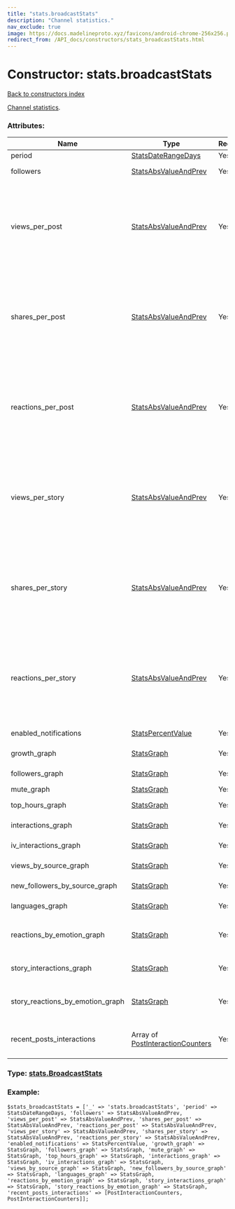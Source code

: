 ```yaml
---
title: "stats.broadcastStats"
description: "Channel statistics."
nav_exclude: true
image: https://docs.madelineproto.xyz/favicons/android-chrome-256x256.png
redirect_from: /API_docs/constructors/stats_broadcastStats.html
---
```

# Constructor: stats.broadcastStats  
[Back to constructors index](/API_docs/constructors/index.html)



[Channel statistics](https://core.telegram.org/api/stats).

### Attributes:

| Name     |    Type       | Required | Description |
|----------|---------------|----------|-------------|
|period|[StatsDateRangeDays](/API_docs/types/StatsDateRangeDays.html) | Yes|Period in consideration|
|followers|[StatsAbsValueAndPrev](/API_docs/types/StatsAbsValueAndPrev.html) | Yes|Follower count change for period in consideration|
|views\_per\_post|[StatsAbsValueAndPrev](/API_docs/types/StatsAbsValueAndPrev.html) | Yes|`total_viewcount/postcount`, for posts posted during the period in consideration. <br>Note that in this case, `current` refers to the `period` in consideration (`min_date` till `max_date`), and `prev` refers to the previous period (`(min_date - (max_date - min_date))` till `min_date`).|
|shares\_per\_post|[StatsAbsValueAndPrev](/API_docs/types/StatsAbsValueAndPrev.html) | Yes|`total_sharecount/postcount`, for posts posted during the period in consideration. <br>Note that in this case, `current` refers to the `period` in consideration (`min_date` till `max_date`), and `prev` refers to the previous period (`(min_date - (max_date - min_date))` till `min_date`)|
|reactions\_per\_post|[StatsAbsValueAndPrev](/API_docs/types/StatsAbsValueAndPrev.html) | Yes|`total_reactions/postcount`, for posts posted during the period in consideration. <br>Note that in this case, `current` refers to the `period` in consideration (`min_date` till `max_date`), and `prev` refers to the previous period (`(min_date - (max_date - min_date))` till `min_date`)|
|views\_per\_story|[StatsAbsValueAndPrev](/API_docs/types/StatsAbsValueAndPrev.html) | Yes|`total_views/storycount`, for posts posted during the period in consideration. <br>Note that in this case, `current` refers to the `period` in consideration (`min_date` till `max_date`), and `prev` refers to the previous period (`(min_date - (max_date - min_date))` till `min_date`)|
|shares\_per\_story|[StatsAbsValueAndPrev](/API_docs/types/StatsAbsValueAndPrev.html) | Yes|`total_shares/storycount`, for posts posted during the period in consideration. <br>Note that in this case, `current` refers to the `period` in consideration (`min_date` till `max_date`), and `prev` refers to the previous period (`(min_date - (max_date - min_date))` till `min_date`)|
|reactions\_per\_story|[StatsAbsValueAndPrev](/API_docs/types/StatsAbsValueAndPrev.html) | Yes|`total_reactions/storycount`, for posts posted during the period in consideration. <br>Note that in this case, `current` refers to the `period` in consideration (`min_date` till `max_date`), and `prev` refers to the previous period (`(min_date - (max_date - min_date))` till `min_date`)|
|enabled\_notifications|[StatsPercentValue](/API_docs/types/StatsPercentValue.html) | Yes|Percentage of subscribers with enabled notifications|
|growth\_graph|[StatsGraph](/API_docs/types/StatsGraph.html) | Yes|Channel growth graph (absolute subscriber count)|
|followers\_graph|[StatsGraph](/API_docs/types/StatsGraph.html) | Yes|Followers growth graph (relative subscriber count)|
|mute\_graph|[StatsGraph](/API_docs/types/StatsGraph.html) | Yes|Muted users graph (relative)|
|top\_hours\_graph|[StatsGraph](/API_docs/types/StatsGraph.html) | Yes|Views per hour graph (absolute)|
|interactions\_graph|[StatsGraph](/API_docs/types/StatsGraph.html) | Yes|Interactions graph (absolute)|
|iv\_interactions\_graph|[StatsGraph](/API_docs/types/StatsGraph.html) | Yes|IV interactions graph (absolute)|
|views\_by\_source\_graph|[StatsGraph](/API_docs/types/StatsGraph.html) | Yes|Views by source graph (absolute)|
|new\_followers\_by\_source\_graph|[StatsGraph](/API_docs/types/StatsGraph.html) | Yes|New followers by source graph (absolute)|
|languages\_graph|[StatsGraph](/API_docs/types/StatsGraph.html) | Yes|Subscriber language graph (pie chart)|
|reactions\_by\_emotion\_graph|[StatsGraph](/API_docs/types/StatsGraph.html) | Yes|A graph containing the number of reactions on posts categorized by emotion|
|story\_interactions\_graph|[StatsGraph](/API_docs/types/StatsGraph.html) | Yes|A graph containing the number of story views and shares|
|story\_reactions\_by\_emotion\_graph|[StatsGraph](/API_docs/types/StatsGraph.html) | Yes|A graph containing the number of reactions on stories categorized by emotion|
|recent\_posts\_interactions|Array of [PostInteractionCounters](/API_docs/types/PostInteractionCounters.html) | Yes|Detailed statistics about number of views and shares of recently sent messages and stories|



### Type: [stats.BroadcastStats](/API_docs/types/stats.BroadcastStats.html)


### Example:

```
$stats_broadcastStats = ['_' => 'stats.broadcastStats', 'period' => StatsDateRangeDays, 'followers' => StatsAbsValueAndPrev, 'views_per_post' => StatsAbsValueAndPrev, 'shares_per_post' => StatsAbsValueAndPrev, 'reactions_per_post' => StatsAbsValueAndPrev, 'views_per_story' => StatsAbsValueAndPrev, 'shares_per_story' => StatsAbsValueAndPrev, 'reactions_per_story' => StatsAbsValueAndPrev, 'enabled_notifications' => StatsPercentValue, 'growth_graph' => StatsGraph, 'followers_graph' => StatsGraph, 'mute_graph' => StatsGraph, 'top_hours_graph' => StatsGraph, 'interactions_graph' => StatsGraph, 'iv_interactions_graph' => StatsGraph, 'views_by_source_graph' => StatsGraph, 'new_followers_by_source_graph' => StatsGraph, 'languages_graph' => StatsGraph, 'reactions_by_emotion_graph' => StatsGraph, 'story_interactions_graph' => StatsGraph, 'story_reactions_by_emotion_graph' => StatsGraph, 'recent_posts_interactions' => [PostInteractionCounters, PostInteractionCounters]];
```  
